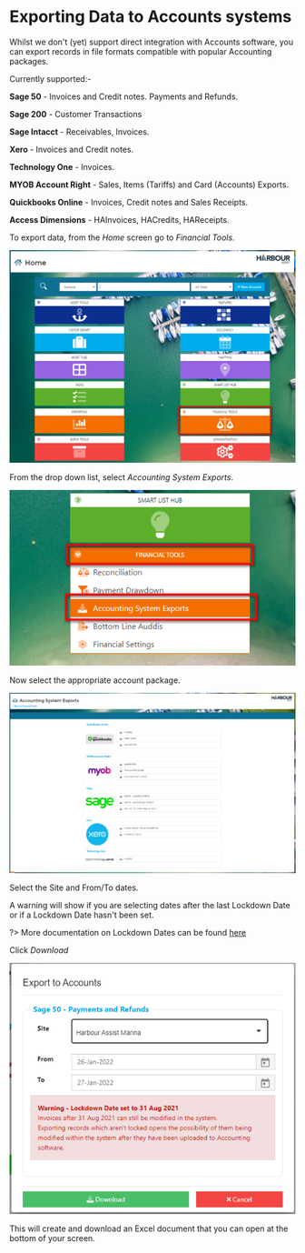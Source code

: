 # Exporting Data to Accounts systems

Whilst we don't (yet) support direct integration with Accounts software, you can export records in file formats compatible with popular Accounting packages.

Currently supported:-

**Sage 50** - Invoices and Credit notes.  Payments and Refunds.

**Sage 200** - Customer Transactions

**Sage Intacct** - Receivables, Invoices. 

**Xero** -  Invoices and Credit notes. 

**Technology One** -  Invoices.

**MYOB Account Right** -  Sales, Items (Tariffs) and Card (Accounts) Exports.

**Quickbooks Online** -  Invoices, Credit notes and Sales Receipts.

**Access Dimensions** - HAInvoices, HACredits, HAReceipts.

To export data, from the *Home* screen go to *Financial Tools*.

![image-20220126163815490](image-20220126163815490.png)

From the drop down list, select *Accounting System Exports*.

![image-20220126164113224](image-20220126164113224.png)

Now select the appropriate account package.

![image-20220126164434855](image-20220126164434855.png)

Select the Site and From/To dates.

A warning will show if you are selecting dates after the last Lockdown Date or if a Lockdown Date hasn't been set.

?> More documentation on Lockdown Dates can be found [here](AccountsOrdersPayments/AccountingExports/LockdownDate)

Click *Download*

![image-20220126164618141](image-20220126164618141.png)

This will create and download an Excel document that you can open at the bottom of your screen.